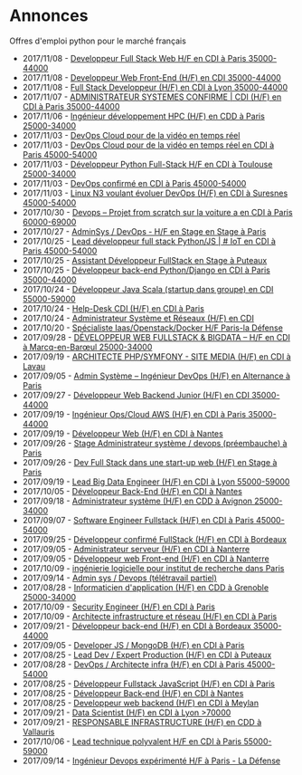 # Annonces

Offres d'emploi python pour le marché français

* 2017/11/08 - [Developpeur Full Stack Web H/F en CDI à Paris 35000-44000](http://www.pyjobs.fr/jobs/details/5947/developpeur-full-stack-web-h-f-en-cdi-a-paris-35000-44000 "Developpeur Full Stack Web H/F en CDI à Paris 35000-44000")
* 2017/11/08 - [Developpeur Web Front-End (H/F) en CDI 35000-44000](http://www.pyjobs.fr/jobs/details/5948/developpeur-web-front-end-h-f-en-cdi-35000-44000 "Developpeur Web Front-End (H/F) en CDI 35000-44000")
* 2017/11/08 - [Full Stack Developpeur (H/F) en CDI à Lyon 35000-44000](http://www.pyjobs.fr/jobs/details/5946/full-stack-developpeur-h-f-en-cdi-a-lyon-35000-44000 "Full Stack Developpeur (H/F) en CDI à Lyon 35000-44000")
* 2017/11/07 - [ADMINISTRATEUR SYSTEMES CONFIRME | CDI (H/F) en CDI à Paris 35000-44000](http://www.pyjobs.fr/jobs/details/5945/administrateur-systemes-confirme-cdi-h-f-en-cdi-a-paris-35000-44000 "ADMINISTRATEUR SYSTEMES CONFIRME | CDI (H/F) en CDI à Paris 35000-44000")
* 2017/11/06 - [Ingénieur développement HPC (H/F) en CDD à Paris 25000-34000](http://www.pyjobs.fr/jobs/details/5944/ingenieur-developpement-hpc-h-f-en-cdd-a-paris-25000-34000 "Ingénieur développement HPC (H/F) en CDD à Paris 25000-34000")
* 2017/11/03 - [DevOps Cloud pour de la vidéo en temps réel](http://www.pyjobs.fr/jobs/details/5940/devops-cloud-pour-de-la-video-en-temps-reel "DevOps Cloud pour de la vidéo en temps réel")
* 2017/11/03 - [DevOps Cloud pour de la vidéo en temps réel en CDI à Paris 45000-54000](http://www.pyjobs.fr/jobs/details/5941/devops-cloud-pour-de-la-video-en-temps-reel-en-cdi-a-paris-45000-54000 "DevOps Cloud pour de la vidéo en temps réel en CDI à Paris 45000-54000")
* 2017/11/03 - [Développeur Python Full-Stack H/F en CDI à Toulouse 25000-34000](http://www.pyjobs.fr/jobs/details/5943/developpeur-python-full-stack-h-f-en-cdi-a-toulouse-25000-34000 "Développeur Python Full-Stack H/F en CDI à Toulouse 25000-34000")
* 2017/11/03 - [DevOps confirmé en CDI à Paris 45000-54000](http://www.pyjobs.fr/jobs/details/5942/devops-confirme-en-cdi-a-paris-45000-54000 "DevOps confirmé en CDI à Paris 45000-54000")
* 2017/11/03 - [Linux N3 voulant évoluer DevOps (H/F) en CDI à Suresnes 45000-54000](http://www.pyjobs.fr/jobs/details/5939/linux-n3-voulant-evoluer-devops-h-f-en-cdi-a-suresnes-45000-54000 "Linux N3 voulant évoluer DevOps (H/F) en CDI à Suresnes 45000-54000")
* 2017/10/30 - [Devops – Projet from scratch sur la voiture a en CDI à Paris 60000-69000](http://www.pyjobs.fr/jobs/details/5938/devops-projet-from-scratch-sur-la-voiture-a-en-cdi-a-paris-60000-69000 "Devops – Projet from scratch sur la voiture a en CDI à Paris 60000-69000")
* 2017/10/27 - [AdminSys / DevOps - H/F en Stage en Stage à Paris](http://www.pyjobs.fr/jobs/details/5937/adminsys-devops-h-f-en-stage-en-stage-a-paris "AdminSys / DevOps - H/F en Stage en Stage à Paris")
* 2017/10/25 - [Lead développeur full stack Python/JS | # IoT en CDI à Paris 45000-54000](http://www.pyjobs.fr/jobs/details/5936/lead-developpeur-full-stack-python-js-iot-en-cdi-a-paris-45000-54000 "Lead développeur full stack Python/JS | # IoT en CDI à Paris 45000-54000")
* 2017/10/25 - [Assistant Développeur FullStack en Stage à Puteaux](http://www.pyjobs.fr/jobs/details/5935/assistant-developpeur-fullstack-en-stage-a-puteaux "Assistant Développeur FullStack en Stage à Puteaux")
* 2017/10/25 - [Développeur back-end Python/Django en CDI à Paris 35000-44000](http://www.pyjobs.fr/jobs/details/5934/developpeur-back-end-python-django-en-cdi-a-paris-35000-44000 "Développeur back-end Python/Django en CDI à Paris 35000-44000")
* 2017/10/24 - [Développeur Java Scala (startup dans groupe) en CDI 55000-59000](http://www.pyjobs.fr/jobs/details/5933/developpeur-java-scala-startup-dans-groupe-en-cdi-55000-59000 "Développeur Java Scala (startup dans groupe) en CDI 55000-59000")
* 2017/10/24 - [Help-Desk CDI (H/F) en CDI à Paris](http://www.pyjobs.fr/jobs/details/5931/help-desk-cdi-h-f-en-cdi-a-paris "Help-Desk CDI (H/F) en CDI à Paris")
* 2017/10/24 - [Administrateur Système et Réseaux (H/F) en CDI](http://www.pyjobs.fr/jobs/details/5932/administrateur-systeme-et-reseaux-h-f-en-cdi "Administrateur Système et Réseaux (H/F) en CDI")
* 2017/10/20 - [Spécialiste Iaas/Openstack/Docker H/F Paris-la Défense](http://www.pyjobs.fr/jobs/details/5930/specialiste-iaas-openstack-docker-h-f-paris-la-defense "Spécialiste Iaas/Openstack/Docker H/F Paris-la Défense")
* 2017/09/28 - [DÉVELOPPEUR WEB FULLSTACK & BIGDATA – H/F en CDI à Marcq-en-Barœul 25000-34000](http://www.pyjobs.fr/jobs/details/5903/developpeur-web-fullstack-bigdata-h-f-en-cdi-a-marcq-en-baroeul-25000-34000 "DÉVELOPPEUR WEB FULLSTACK & BIGDATA – H/F en CDI à Marcq-en-Barœul 25000-34000")
* 2017/09/19 - [ARCHITECTE PHP/SYMFONY - SITE MEDIA (H/F) en CDI à Lavau](http://www.pyjobs.fr/jobs/details/5893/architecte-php-symfony-site-media-h-f-en-cdi-a-lavau "ARCHITECTE PHP/SYMFONY - SITE MEDIA (H/F) en CDI à Lavau")
* 2017/09/05 - [Admin Système – Ingénieur DevOps (H/F) en Alternance à Paris](http://www.pyjobs.fr/jobs/details/5875/admin-systeme-ingenieur-devops-h-f-en-alternance-a-paris "Admin Système – Ingénieur DevOps (H/F) en Alternance à Paris")
* 2017/09/27 - [Développeur Web Backend Junior (H/F) en CDI 35000-44000](http://www.pyjobs.fr/jobs/details/5902/developpeur-web-backend-junior-h-f-en-cdi-35000-44000 "Développeur Web Backend Junior (H/F) en CDI 35000-44000")
* 2017/09/19 - [Ingénieur Ops/Cloud AWS (H/F) en CDI à Paris 35000-44000](http://www.pyjobs.fr/jobs/details/5891/ingenieur-ops-cloud-aws-h-f-en-cdi-a-paris-35000-44000 "Ingénieur Ops/Cloud AWS (H/F) en CDI à Paris 35000-44000")
* 2017/09/19 - [Développeur Web (H/F) en CDI à Nantes](http://www.pyjobs.fr/jobs/details/5892/developpeur-web-h-f-en-cdi-a-nantes "Développeur Web (H/F) en CDI à Nantes")
* 2017/09/26 - [Stage Administrateur système / devops (préembauche) à Paris](http://www.pyjobs.fr/jobs/details/5901/stage-administrateur-systeme-devops-preembauche-a-paris "Stage Administrateur système / devops (préembauche) à Paris")
* 2017/09/26 - [Dev Full Stack dans une start-up web (H/F) en Stage à Paris](http://www.pyjobs.fr/jobs/details/5900/dev-full-stack-dans-une-start-up-web-h-f-en-stage-a-paris "Dev Full Stack dans une start-up web (H/F) en Stage à Paris")
* 2017/09/19 - [Lead Big Data Engineer (H/F) en CDI à Lyon 55000-59000](http://www.pyjobs.fr/jobs/details/5890/lead-big-data-engineer-h-f-en-cdi-a-lyon-55000-59000 "Lead Big Data Engineer (H/F) en CDI à Lyon 55000-59000")
* 2017/10/05 - [Développeur Back-End (H/F) en CDI à Nantes](http://www.pyjobs.fr/jobs/details/5908/developpeur-back-end-h-f-en-cdi-a-nantes "Développeur Back-End (H/F) en CDI à Nantes")
* 2017/09/18 - [Administrateur système (H/F) en CDD à Avignon 25000-34000](http://www.pyjobs.fr/jobs/details/5889/administrateur-systeme-h-f-en-cdd-a-avignon-25000-34000 "Administrateur système (H/F) en CDD à Avignon 25000-34000")
* 2017/09/07 - [Software Engineer Fullstack (H/F) en CDI à Paris 45000-54000](http://www.pyjobs.fr/jobs/details/5877/software-engineer-fullstack-h-f-en-cdi-a-paris-45000-54000 "Software Engineer Fullstack (H/F) en CDI à Paris 45000-54000")
* 2017/09/25 - [Développeur confirmé FullStack (H/F) en CDI à Bordeaux](http://www.pyjobs.fr/jobs/details/5899/developpeur-confirme-fullstack-h-f-en-cdi-a-bordeaux "Développeur confirmé FullStack (H/F) en CDI à Bordeaux")
* 2017/09/05 - [Administrateur serveur (H/F) en CDI à Nanterre](http://www.pyjobs.fr/jobs/details/5873/administrateur-serveur-h-f-en-cdi-a-nanterre "Administrateur serveur (H/F) en CDI à Nanterre")
* 2017/09/05 - [Développeur web Front-end (H/F) en CDI à Nanterre](http://www.pyjobs.fr/jobs/details/5874/developpeur-web-front-end-h-f-en-cdi-a-nanterre "Développeur web Front-end (H/F) en CDI à Nanterre")
* 2017/10/09 - [ingénierie logicielle pour institut de recherche dans Paris](http://www.pyjobs.fr/jobs/details/5912/ingenierie-logicielle-pour-institut-de-recherche-dans-paris "ingénierie logicielle pour institut de recherche dans Paris")
* 2017/09/14 - [Admin sys / Devops (télétravail partiel)](http://www.pyjobs.fr/jobs/details/5888/admin-sys-devops-teletravail-partiel "Admin sys / Devops (télétravail partiel)")
* 2017/08/28 - [Informaticien d'application (H/F) en CDD à Grenoble 25000-34000](http://www.pyjobs.fr/jobs/details/5866/informaticien-dapplication-h-f-en-cdd-a-grenoble-25000-34000 "Informaticien d'application (H/F) en CDD à Grenoble 25000-34000")
* 2017/10/09 - [Security Engineer (H/F) en CDI à Paris](http://www.pyjobs.fr/jobs/details/5910/security-engineer-h-f-en-cdi-a-paris "Security Engineer (H/F) en CDI à Paris")
* 2017/10/09 - [Architecte infrastructure et réseau (H/F) en CDI à Paris](http://www.pyjobs.fr/jobs/details/5911/architecte-infrastructure-et-reseau-h-f-en-cdi-a-paris "Architecte infrastructure et réseau (H/F) en CDI à Paris")
* 2017/09/21 - [Développeur back-end (H/F) en CDI à Bordeaux 35000-44000](http://www.pyjobs.fr/jobs/details/5896/developpeur-back-end-h-f-en-cdi-a-bordeaux-35000-44000 "Développeur back-end (H/F) en CDI à Bordeaux 35000-44000")
* 2017/09/05 - [Developer JS / MongoDB (H/F) en CDI à Paris](http://www.pyjobs.fr/jobs/details/5872/developer-js-mongodb-h-f-en-cdi-a-paris "Developer JS / MongoDB (H/F) en CDI à Paris")
* 2017/08/25 - [Lead Dev / Expert Production (H/F) en CDI à Puteaux](http://www.pyjobs.fr/jobs/details/5864/lead-dev-expert-production-h-f-en-cdi-a-puteaux "Lead Dev / Expert Production (H/F) en CDI à Puteaux")
* 2017/08/28 - [DevOps / Architecte infra (H/F) en CDI à Paris 45000-54000](http://www.pyjobs.fr/jobs/details/5865/devops-architecte-infra-h-f-en-cdi-a-paris-45000-54000 "DevOps / Architecte infra (H/F) en CDI à Paris 45000-54000")
* 2017/08/25 - [Développeur Fullstack JavaScript (H/F) en CDI à Paris](http://www.pyjobs.fr/jobs/details/5860/developpeur-fullstack-javascript-h-f-en-cdi-a-paris "Développeur Fullstack JavaScript (H/F) en CDI à Paris")
* 2017/08/25 - [Développeur Back-end (H/F) en CDI à Nantes](http://www.pyjobs.fr/jobs/details/5863/developpeur-back-end-h-f-en-cdi-a-nantes "Développeur Back-end (H/F) en CDI à Nantes")
* 2017/08/25 - [Developpeur web backend (H/F) en CDI à Meylan](http://www.pyjobs.fr/jobs/details/5862/developpeur-web-backend-h-f-en-cdi-a-meylan "Developpeur web backend (H/F) en CDI à Meylan")
* 2017/09/21 - [Data Scientist (H/F) en CDI à Lyon >70000](http://www.pyjobs.fr/jobs/details/5894/data-scientist-h-f-en-cdi-a-lyon-70000 "Data Scientist (H/F) en CDI à Lyon >70000")
* 2017/09/21 - [RESPONSABLE INFRASTRUCTURE (H/F) en CDD à Vallauris](http://www.pyjobs.fr/jobs/details/5895/responsable-infrastructure-h-f-en-cdd-a-vallauris "RESPONSABLE INFRASTRUCTURE (H/F) en CDD à Vallauris")
* 2017/10/06 - [Lead technique polyvalent H/F en CDI à Paris 55000-59000](http://www.pyjobs.fr/jobs/details/5909/lead-technique-polyvalent-h-f-en-cdi-a-paris-55000-59000 "Lead technique polyvalent H/F en CDI à Paris 55000-59000")
* 2017/09/14 - [Ingénieur Devops expérimenté H/F à Paris - La Défense](http://www.pyjobs.fr/jobs/details/5885/ingenieur-devops-experimente-h-f-a-paris-la-defense "Ingénieur Devops expérimenté H/F à Paris - La Défense")

